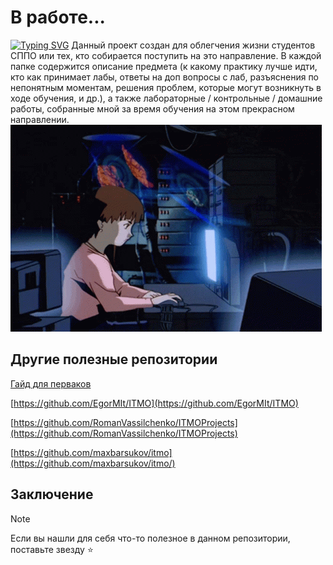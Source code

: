 # В работе...

[![Typing SVG](https://readme-typing-svg.herokuapp.com?color=%2336BCF7&lines=ИТМО+-+институт+тёплых+мужских+отношений)](https://git.io/typing-svg)
Данный проект создан для облегчения жизни студентов СППО или тех, кто собирается поступить на это направление.
В каждой папке содержится описание предмета (к какому практику лучше идти, кто как принимает лабы, ответы на доп вопросы с лаб, разъяснения по непонятным моментам, решения проблем, которые могут возникнуть в ходе обучения, и др.), а также лабораторные / контрольные / домашние работы, собранные мной за время обучения на этом прекрасном направлении.
![](https://github.com/petrovviacheslav/myitmo/blob/main/gifs/computer-nerds.gif)
<!---
![](https://github.com/petrovviacheslav/myitmo/blob/main/gifs/cat-work-in-progress.gif)
(Обычный студент ВТ, которому сказали разобраться не понятно в чём, при этом он впервые узнал о такой технологии)
-->
## Другие полезные репозитории
[Гайд для перваков](https://github.com/Imtjl/1st-year-guide)

[https://github.com/EgorMIt/ITMO](https://github.com/EgorMIt/ITMO)

[https://github.com/RomanVassilchenko/ITMOProjects](https://github.com/RomanVassilchenko/ITMOProjects)

[https://github.com/maxbarsukov/itmo](https://github.com/maxbarsukov/itmo/)

## Заключение
> [!NOTE]
> Если вы нашли для себя что-то полезное в данном репозитории, поставьте звезду :star: